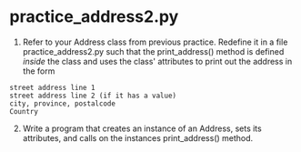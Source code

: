 # practice_address2.py

1. Refer to your Address class from previous practice.  Redefine it in a file practice_address2.py such that the 
print_address() method is defined *inside* the class and uses the class' attributes to print out the address in the form

```text
street address line 1
street address line 2 (if it has a value)
city, province, postalcode
Country
```

2. Write a program that creates an instance of an Address, sets its attributes, and calls on the instances print_address() method. 